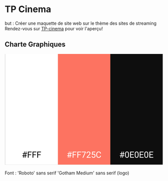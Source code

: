 # TP Cinema
but : Créer une maquette de site web sur le thème des sites de streaming  
Rendez-vous sur [TP-cinema](https://lahuts.github.io/tp-cinema/index.html) pour voir l'aperçu!
## Charte Graphiques
![Cover](https://github.com/Lahuts/tp-cinema/blob/main/asset/charte.png)

Font : 'Roboto' sans serif 
       'Gotham Medium' sans serif (logo)

